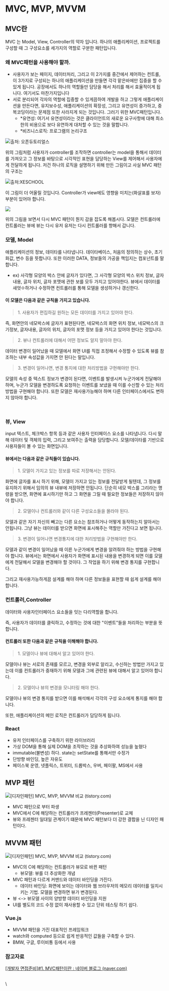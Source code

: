 # MVC, MVP, MVVM

## MVC란

MVC 는 Model, View, Controller의 약자 입니다. 하나의 애플리케이션, 프로젝트를 구성할 때 그 구성요소를 세가지의 역할로 구분한 패턴입니다.



### 왜 MVC패턴을 사용해야 할까.

* 사용자가 보는 페이지, 데이터처리, 그리고 이 2가지를 중간에서 제어하는 컨트롤, 이 3가지로 구성되는 하나의 애플리케이션을 만들면 각각 맡은바에만 집중을 할 수 있게 됩니다. 공장에서도 하나의 역할들만 담당을 해서 처리를 해서 효율적이게 됩니다. 여기서도 마찬가지입니다
* 서로 분리되어 각자의 역할에 집중할 수 있게끔하여 개발을 하고 그렇게 애플리케이션을 만든다면, 유지보수성, 애플리케이션의 확장성, 그리고 유연성이 증가하고, 중복코딩이라는 문제점 또한 사라지게 되는 것입니다. 그러기 위한 MVC패턴입니다.
  * \*유연성: 여기서 유연성이라는 것은 클라이언트의 새로운 요구사항에 대해 최소한의 비용으로 보다 유연하게 대처할 수 있는 것을 말합니다.
  * \*비즈니스로직: 프로그램의 논리구조

![출처: 오픈듀토리얼스](https://mblogthumb-phinf.pstatic.net/MjAxNzAzMjVfMjIg/MDAxNDkwNDM4ODMzNjI2.nzDNB5K0LuyP4joE2C4rIbL5Ue2F3at7wiI6ZpuTJN0g.WZ6V-WHZygLYW2WSdzcs7uAiAWgAJe3\_H0XdkYKkutkg.PNG.jhc9639/1262.png?type=w800)

위의 그림처럼 사용자가 controller를 조작하면 controller는 model을 통해서 데이터를 가져오고 그 정보를 바탕으로 시각적인 표현을 담당하는 View를 제어해서 사용자에게 전달하게 됩니다. 저건 하나의 로직을 설명하기 위해 만든 그림이고 사실 MVC 패턴의 구조는

![출처:XESCHOOL](https://mblogthumb-phinf.pstatic.net/MjAxNzAzMjVfMTM0/MDAxNDkwNDQyNDI5OTAy.MUksll6Y9SzelJjmGW6zXOlPebJKOft3OhcnmhrcmTgg.4g4FxlhwEpgxp8kGXJVLf2LHlrRJhP7NqR7LJew8tL0g.PNG.jhc9639/ModelViewControllerDiagram.png?type=w800)

이 그림이 더 어울릴 것입니다. Controller가 view에도 영향을 미치는(화살표를 보자) 부분이 있어야 합니다.

![](https://mblogthumb-phinf.pstatic.net/MjAxNzAzMjVfMjUw/MDAxNDkwNDM4NzI4MTIy.4ZtITJJKJW\_Nj1gKST0BhKMAzqmMaYIj9PobYJMFD4Ig.xTHT-0qyRKXsA4nZ2xKPNeCxeU2-tLIc-4oyrWq5WBgg.PNG.jhc9639/mvc\_role\_diagram.png?type=w800)

위의 그림을 보면서 다시 MVC 패턴이 뭔지 감을 잡도록 해봅시다. 모델은 컨트롤러에 컨트롤러는 뷰에 뷰는 다시 유저 유저는 다시 컨트롤러를 향해서 갑니다.



### 모델, Model

애플리케이션의 정보, 데이타를 나타냅니다. 데이타베이스, 처음의 정의하는 상수, 초기화값, 변수 등을 뜻합니다. 또한 이러한 DATA, 정보들의 가공을 책임지는 컴포넌트를 말합니다.

* ex) 사각형 모양의 박스 안에 글자가 있다면, 그 사각형 모양의 박스 위치 정보, 글자 내용, 글자 위치, 글자 포맷에 관한 보를 모두 가지고 있어야한다. 뷰에서 데이터를 새엇ㅇ하거나 수정하면 컨트롤러를 통해 모델을 생성하거나 갱신한다.

#### 이 모델은 다음과 같은 규칙을 가지고 있습니다.

> 1\. 사용자가 편집하길 원하는 모든 데이터를 가지고 있어야 한다.

즉, 화면안의 네모박스에 글자가 표현된다면, 네모박스의 화면 위치 정보, 네모박스의 크기정보, 글자내용, 글자의 위치, 글자의 포맷 정보 등을 가지고 있어야 한다는 것입니다.

> 2\. 뷰나 컨트롤러에 대해서 어떤 정보도 알지 말아야 한다.

데이터 변경이 일어났을 때 모델에서 화면 UI를 직접 조정해서 수정할 수 있도록 뷰를 참조하는 내부 속성값을 가지면 안 된다는 말입니다.

> 3\. 변경이 일어나면, 변경 통지에 대한 처리방법을 구현해야만 한다.

모델의 속성 중 텍스트 정보가 변경이 된다면, 이벤트를 발생시켜 누군가에게 전달해야 하며, 누군가 모델을 변경하도록 요청하는 이벤트를 보냈을 때 이를 수신할 수 있는 처리 방법을 구현해야 합니다. 또한 모델은 재사용가능해야 하며 다른 인터페이스에서도 변하지 않아야 합니다.

​

### 뷰, View

input 텍스트, 체크박스 항목 등과 같은 사용자 인터페이스 요소를 나타냅니다. 다시 말해 데이터 및 객체의 입력, 그리고 보여주는 출력을 담당합니다. 모델/데이타를 기반으로 사용자들이 볼 수 있는 화면입니다.&#x20;

#### 뷰에서는 다음과 같은 규칙들이 있습니다.

> 1\. 모델이 가지고 있는 정보를 따로 저장해서는 안된다.

화면에 글자를 표시 하기 위해, 모델이 가지고 있는 정보를 전달받게 될텐데, 그 정보를 유지하기 위해서 임의의 뷰 내뷰에 저장하면 안됩니다. 단순히 네모 박스를 그리라는 명령을 받으면, 화면에 표시하기만 하고 그 화면을 그릴 때 필요한 정보들은 저장하지 않아야 합니다.

> 2\. 모델이나 컨트롤러와 같이 다른 구성요소들을 몰라야 된다.

모델과 같은 자기 자신의 빼고는 다른 요소는 참조하거나 어떻게 동작하는지 알아서는 안됩니다. 그냥 뷰는 데이터를 받으면 화면에 표시해주는 역할만 가진다고 보면 됩니다.

> 3\. 변경이 일어나면 변경통지에 대한 처리방법을 구현해야만 한다.

모델과 같이 변경이 일어났을 때 이른 누군가에게 변경을 알려줘야 하는 방법을 구현해야 합니다. 뷰에서는 화면에서 사용자가 화면에 표시된 내용을 변경하게 되면 이를 모델에게 전달해서 모델을 변경해야 할 것이다. 그 작업을 하기 위해 변경 통지를 구현합니다.

그리고 재사용가능하게끔 설계를 해야 하며 다른 정보들을 표현할 때 쉽게 설계를 해야 합니다.



### 컨트롤러,Controller

데이터와 사용자인터페이스 요소들을 잇는 다리역할을 합니다.

즉, 사용자가 데이터를 클릭하고, 수정하는 것에 대한 "이벤트"들을 처리하는 부분을 뜻합니다.

#### 컨트롤러 또한 다음과 같은 규칙을 이해해야 합니다.

> 1\. 모델이나 뷰에 대해서 알고 있어야 한다.

모델이나 뷰는 서로의 존재를 모르고, 변경을 외부로 알리고, 수신하는 방법만 가지고 있는데 이를 컨트롤러가 중재하기 위해 모델과 그에 관련된 뷰에 대해서 알고 있어야 합니다.

> 2\. 모델이나 뷰의 변경을 모니터링 해야 한다.

모델이나 뷰의 변경 통지를 받으면 이를 해석해서 각각의 구성 요소에게 통지를 해야 합니다.

또한, 애플리케이션의 메인 로직은 컨트롤러가 담당하게 됩니다.



### React

* 유저 인터페이스를 구축하기 위한 라이브러리
* 가상 DOM을 통해 실제 DOM을 조작하는 것을 추상화하여 성능을 높혔다
* immutable(불변성) 하다. state는 setState를 통해서만 수정가
* 단방향 바인딩, 높은 자유도
* 페이스북 운영, 넷플릭스, 트위터, 드롭박스, 우버, 페이팔, MS에서 사용



## MVP 패턴

![\[디자인패턴\] MVC, MVP, MVVM 비교 (tistory.com)](<../.gitbook/assets/img1.daumcdn (1) (1) (1).png>)

* MVC 패턴으로 부터 파생
* MVC에서 C에 해당하는 컨트롤러가 프레젠터(Presenter)로 교체
* 뷰와 프레젠터 일대일 관계이기 떄문에 MVC 패턴보다 더 강한 결합을 닌 디자인 패턴이다.



## MVVM 패턴

![\[디자인패턴\] MVC, MVP, MVVM 비교 (tistory.com)](<../.gitbook/assets/img1.daumcdn (2) (1).png>)

* MVC의 C에 해당하는 컨트롤러가 뷰모로 바뀐 패턴
  * 뷰모델: 뷰를 더 추상화한 개념
* MVC 패턴과 다르게 커맨드와 데이터 바인딩을 가진다.
  * 데이터 바인딩: 화면에 보이는 데이터와 웹 브라우저의 메모리 데이터를 일치시키는 기법. 모델을 변경하면 뷰가 변경된다.
* 뷰 <-> 뷰모델 사이의 양방향 데이터 바인딩을 지원
* UI를 별도의 코드 수정 없이 재사용할 수 있고 단위 테스팅 하기 쉽다.



### Vue.js

* MVVM 패턴을 가진 대표적인 프레임워크
* watch와 computed 등으로 쉽게 반응적인 값들을 구축할 수 있다.
* BMW, 구글, 루이비통 등에서 사용



### 참고자료

[\[개발자 면접준비\]#1. MVC패턴이란 : 네이버 블로그 (naver.com)](https://m.blog.naver.com/jhc9639/220967034588)

\
\
